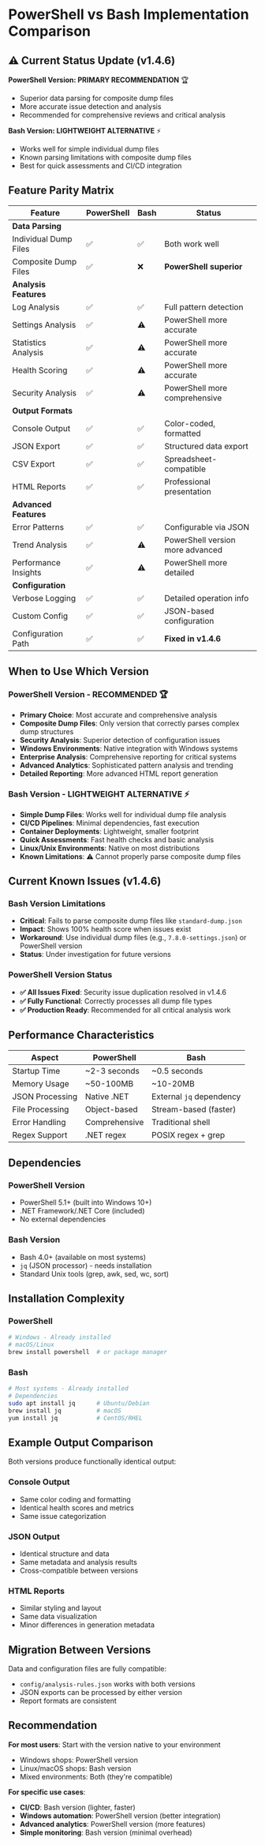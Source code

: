 # PowerShell vs Bash Implementation Comparison

## ⚠️ **Current Status Update (v1.4.6)**

**PowerShell Version: PRIMARY RECOMMENDATION** 🏆
- Superior data parsing for composite dump files
- More accurate issue detection and analysis
- Recommended for comprehensive reviews and critical analysis

**Bash Version: LIGHTWEIGHT ALTERNATIVE** ⚡
- Works well for simple individual dump files
- Known parsing limitations with composite dump files
- Best for quick assessments and CI/CD integration

## Feature Parity Matrix

| Feature | PowerShell | Bash | Status |
|---------|------------|------|--------|
| **Data Parsing** | | | |
| Individual Dump Files | ✅ | ✅ | Both work well |
| Composite Dump Files | ✅ | ❌ | **PowerShell superior** |
| **Analysis Features** | | | |
| Log Analysis | ✅ | ✅ | Full pattern detection |
| Settings Analysis | ✅ | ⚠️ | PowerShell more accurate |
| Statistics Analysis | ✅ | ⚠️ | PowerShell more accurate |
| Health Scoring | ✅ | ⚠️ | PowerShell more accurate |
| Security Analysis | ✅ | ⚠️ | PowerShell more comprehensive |
| **Output Formats** | | | |
| Console Output | ✅ | ✅ | Color-coded, formatted |
| JSON Export | ✅ | ✅ | Structured data export |
| CSV Export | ✅ | ✅ | Spreadsheet-compatible |
| HTML Reports | ✅ | ✅ | Professional presentation |
| **Advanced Features** | | | |
| Error Patterns | ✅ | ✅ | Configurable via JSON |
| Trend Analysis | ✅ | ⚠️ | PowerShell version more advanced |
| Performance Insights | ✅ | ⚠️ | PowerShell more detailed |
| **Configuration** | | | |
| Verbose Logging | ✅ | ✅ | Detailed operation info |
| Custom Config | ✅ | ✅ | JSON-based configuration |
| Configuration Path | ✅ | ✅ | **Fixed in v1.4.6** |

## When to Use Which Version

### PowerShell Version - RECOMMENDED 🏆
- **Primary Choice**: Most accurate and comprehensive analysis
- **Composite Dump Files**: Only version that correctly parses complex dump structures
- **Security Analysis**: Superior detection of configuration issues
- **Windows Environments**: Native integration with Windows systems
- **Enterprise Analysis**: Comprehensive reporting for critical systems
- **Advanced Analytics**: Sophisticated pattern analysis and trending
- **Detailed Reporting**: More advanced HTML report generation

### Bash Version - LIGHTWEIGHT ALTERNATIVE ⚡
- **Simple Dump Files**: Works well for individual dump file analysis
- **CI/CD Pipelines**: Minimal dependencies, fast execution
- **Container Deployments**: Lightweight, smaller footprint
- **Quick Assessments**: Fast health checks and basic analysis
- **Linux/Unix Environments**: Native on most distributions
- **Known Limitations**: ⚠️ Cannot properly parse composite dump files

## Current Known Issues (v1.4.6)

### Bash Version Limitations
- **Critical**: Fails to parse composite dump files like `standard-dump.json`
- **Impact**: Shows 100% health score when issues exist
- **Workaround**: Use individual dump files (e.g., `7.8.0-settings.json`) or PowerShell version
- **Status**: Under investigation for future versions

### PowerShell Version Status
- **✅ All Issues Fixed**: Security issue duplication resolved in v1.4.6
- **✅ Fully Functional**: Correctly processes all dump file types
- **✅ Production Ready**: Recommended for all critical analysis work

## Performance Characteristics

| Aspect | PowerShell | Bash |
|--------|------------|------|
| Startup Time | ~2-3 seconds | ~0.5 seconds |
| Memory Usage | ~50-100MB | ~10-20MB |
| JSON Processing | Native .NET | External `jq` dependency |
| File Processing | Object-based | Stream-based (faster) |
| Error Handling | Comprehensive | Traditional shell |
| Regex Support | .NET regex | POSIX regex + grep |

## Dependencies

### PowerShell Version
- PowerShell 5.1+ (built into Windows 10+)
- .NET Framework/.NET Core (included)
- No external dependencies

### Bash Version
- Bash 4.0+ (available on most systems)
- `jq` (JSON processor) - needs installation
- Standard Unix tools (grep, awk, sed, wc, sort)

## Installation Complexity

### PowerShell
```powershell
# Windows - Already installed
# macOS/Linux
brew install powershell  # or package manager
```

### Bash
```bash
# Most systems - Already installed
# Dependencies
sudo apt install jq      # Ubuntu/Debian
brew install jq          # macOS
yum install jq           # CentOS/RHEL
```

## Example Output Comparison

Both versions produce functionally identical output:

### Console Output
- Same color coding and formatting
- Identical health scores and metrics
- Same issue categorization

### JSON Output
- Identical structure and data
- Same metadata and analysis results
- Cross-compatible between versions

### HTML Reports
- Similar styling and layout
- Same data visualization
- Minor differences in generation metadata

## Migration Between Versions

Data and configuration files are fully compatible:
- `config/analysis-rules.json` works with both versions
- JSON exports can be processed by either version
- Report formats are consistent

## Recommendation

**For most users**: Start with the version native to your environment
- Windows shops: PowerShell version
- Linux/macOS shops: Bash version
- Mixed environments: Both (they're compatible)

**For specific use cases**:
- **CI/CD**: Bash version (lighter, faster)
- **Windows automation**: PowerShell version (better integration)
- **Advanced analytics**: PowerShell version (more features)
- **Simple monitoring**: Bash version (minimal overhead)
